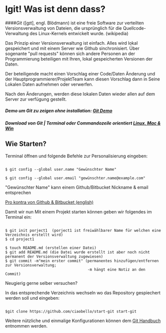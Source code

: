 Igit! Was ist denn dass?
========================

####*Git* ([ɡɪt], engl. Blödmann) ist eine freie Software zur verteilten Versionsverwaltung von Dateien, die ursprünglich für die Quellcode-Verwaltung des Linux-Kernels entwickelt wurde.  (wikipedia)

Das Prinzip einer Versionsverwaltung ist einfach.
Alles wird lokal gespeichert und mit einem Server wie Github sinchronisiert.
Über sogenante "pull requests" können sich andere Personen an der Programmierung beteiligen mit Ihren,
lokal gespeicherten Versionen der Daten.

Der beteiligende macht einen Vorschlag einer Code/Daten Änderung
und der Hauptprogrammierer/ProjektTeam kann diesen Vorschlag dann in Seine Lokalen Daten aufnehmen oder verwerfen.

Nach den Änderungen, werden diese lokalen Daten wieder allen auf dem Server zur verfügung gestellt.

##### Demo um Git zu zeigen ohne installation: [Git Demo][1]

##### Download von Git | Terminal oder Commandozeile orientiert [Linux, Mac & Win][2]


Wie Starten?
------------

Terminal öffnen und folgende Befehle zur Personalisierung eingeben:

``` 

$ git config --global user.name "Gewünschter Name"

$ git config --global user.email "gewünschter.name@example.com"

```


"Gewünschter Name" kann einem Github/Bitbucket Nickname & email entsprechen

[Pro kontra von Github & Bitbucket (english)][3]


Damit wir nun Mit einem Projekt starten können geben wir folgendes im Terminal ein:

```

$ git init porject1  (porject1 ist freiwählbarer Name für welchen eine Verzeichnis erstellt wird)
$ cd project1

$ touch README.md (erstellen einer Datei)
$ git add README.md (die Datei wurde erstellt ist aber noch nicht permanent der Versionsverwaltung zugewiesen)
$ git commit -m"mein erster commit" (permanentes hinzufügen/entfernen zur Versionsverwaltung; 
                                     -m hängt eine Notiz an den Commit) 

```

Neugierig gerne selber versuchen?

In das entsprechende Verzeichnis wechseln wo das Repository gespiechert werden soll und eingeben:

```

$git clone https://github.com/ciaobello/start-git start-git

```

Weitere nützliche und einmalige Konfigurationen können dem [Git Handbuch][4] entnommen werden.


[1]: http://try.github.io/levels/1/challenges/1
[2]: http://git-scm.com/downloads
[3]: http://www.infoworld.com/d/application-development/bitbucket-vs-github-which-project-host-has-the-most-227061?page=0,0
[4]: http://git-scm.com/book/en/Getting-Started-First-Time-Git-Setup



